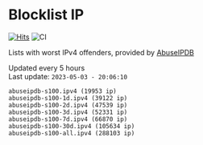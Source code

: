 # Blocklist IP

[![Hits](https://hits.seeyoufarm.com/api/count/incr/badge.svg?url=https%3A%2F%2Fgithub.com%2Fborestad%2Fblocklist-ip%2F&count_bg=%2379C83D&title_bg=%23555555&icon=&icon_color=%23E7E7E7&title=hits&edge_flat=false)](https://hits.seeyoufarm.com)  ![CI](https://img.shields.io/github/workflow/status/borestad/blocklist-ip/CI?style=flat-square)

Lists with worst IPv4 offenders, provided by [AbuseIPDB](https://www.abuseipdb.com/)

<!-- FOOTER-PLACEHOLDER -->
Updated every 5 hours<br>
Last update: `2023-05-03 - 20:06:10`
```
abuseipdb-s100.ipv4 (19953 ip)
abuseipdb-s100-1d.ipv4 (39122 ip)
abuseipdb-s100-2d.ipv4 (47539 ip)
abuseipdb-s100-3d.ipv4 (52331 ip)
abuseipdb-s100-7d.ipv4 (66870 ip)
abuseipdb-s100-30d.ipv4 (105634 ip)
abuseipdb-s100-all.ipv4 (288103 ip)
```
